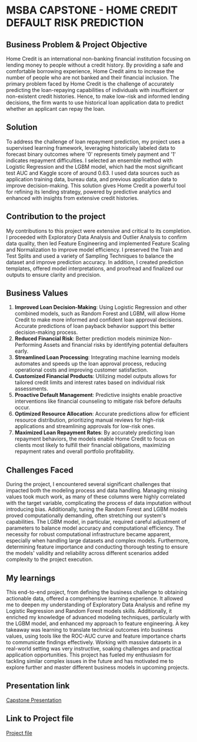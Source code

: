 # MSBA CAPSTONE -  HOME CREDIT DEFAULT RISK PREDICTION 

## Business Problem & Project Objective
Home Credit is an international non-banking financial institution focusing on lending money to people without a credit history. By providing a safe and comfortable borrowing experience, Home Credit aims to increase the number of people who are not banked and their financial inclusion. The primary problem faced by Home Credit is the challenge of accurately predicting the loan-repaying capabilities of individuals with insufficient or non-existent credit histories. Hence, to make low-risk and informed lending decisions, the firm wants to use historical loan application data to predict whether an applicant can repay the loan.

## Solution 
To address the challenge of loan repayment prediction, my project uses a supervised learning framework, leveraging historically labeled data to forecast binary outcomes where '0' represents timely payment and '1' indicates repayment difficulties. I selected an ensemble method with Logistic Regression and the LGBM model, which had the most significant test AUC and Kaggle score of around 0.63. I used data sources such as application training data, bureau data, and previous application data to improve decision-making. This solution gives Home Credit a powerful tool for refining its lending strategy, powered by predictive analytics and enhanced with insights from extensive credit histories.

## Contribution to the project
My contributions to this project were extensive and critical to its completion. I proceeded with Exploratory Data Analysis and Outlier Analysis to confirm data quality, then led Feature Engineering and implemented Feature Scaling and Normalization to improve model efficiency. I preserved the Train and Test Splits and used a variety of Sampling Techniques to balance the dataset and improve prediction accuracy. In addition, I created prediction templates, offered model interpretations, and proofread and finalized our outputs to ensure clarity and precision.

## Business Values
1.	**Improved Loan Decision-Making**: Using Logistic Regression and other combined models, such as Random Forest and LGBM, will allow Home Credit to make more informed and confident loan approval decisions. Accurate predictions of loan payback behavior support this better decision-making process.
2.	**Reduced Financial Risk**: Better prediction models minimize Non-Performing Assets and financial risks by identifying potential defaulters early.
3.	**Streamlined Loan Processing**: Integrating machine learning models automates and speeds up the loan approval process, reducing operational costs and improving customer satisfaction.
4.	**Customized Financial Products**: Utilizing model outputs allows for tailored credit limits and interest rates based on individual risk assessments.
5.	**Proactive Default Management**: Predictive insights enable proactive interventions like financial counseling to mitigate risk before defaults occur.
6.	**Optimized Resource Allocation**: Accurate predictions allow for efficient resource distribution, prioritizing manual reviews for high-risk applications and streamlining approvals for low-risk ones.
7.	**Maximized Loan Repayment Rates**: By accurately predicting loan repayment behaviors, the models enable Home Credit to focus on clients most likely to fulfill their financial obligations, maximizing repayment rates and overall portfolio profitability.

## Challenges Faced
During the project, I encountered several significant challenges that impacted both the modeling process and data handling. Managing missing values took much work, as many of these columns were highly correlated with the target variable, complicating the process of data imputation without introducing bias. Additionally, tuning the Random Forest and LGBM models proved computationally demanding, often stretching our system's capabilities. The LGBM model, in particular, required careful adjustment of parameters to balance model accuracy and computational efficiency. The necessity for robust computational infrastructure became apparent, especially when handling large datasets and complex models. Furthermore, determining feature importance and conducting thorough testing to ensure the models' validity and reliability across different scenarios added complexity to the project execution.

## My learnings
This end-to-end project, from defining the business challenge to obtaining actionable data, offered a comprehensive learning experience. It allowed me to deepen my understanding of Exploratory Data Analysis and refine my Logistic Regression and Random Forest models skills. Additionally, it enriched my knowledge of advanced modeling techniques, particularly with the LGBM model, and enhanced my approach to feature engineering. A key takeaway was learning to translate technical outcomes into business values, using tools like the ROC-AUC curve and feature importance charts to communicate findings effectively. Working with massive datasets in a real-world setting was very instructive, soaking challenges and practical application opportunities. This project has fueled my enthusiasm for tackling similar complex issues in the future and has motivated me to explore further and master different business models in upcoming projects.

## Presentation link 
[Capstone Presentation](
https://github.com/CharithReddyG/Home-credit/blob/9b77cda43d1ba63702ecdfce6d198853bee36141/Capstone%20Presentation%20Group%206%20(1).pptx)

## Link to Project file 
[Project file](https://github.com/CharithReddyG/Home-credit/blob/9b77cda43d1ba63702ecdfce6d198853bee36141/Home%20Credit_new_Group_6_modified%20(1).ipynb)
